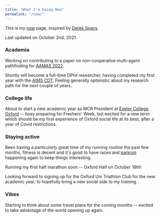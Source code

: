 ```yaml
---
title: "What I'm Doing Now"
permalink: "/now/"
---
```


This is my [now](https://nownownow.com/about) page, inspired by [Derek Sivers](https://sive.rs/now).

Last updated on October 2nd, 2021.


### Academia

Working on contributing to a paper on non-cooperative multi-agent pathfinding for [AAMAS 2022](https://aamas2022-conference.auckland.ac.nz/).

Shortly will become a full-time DPhil researcher, having completed my first year with the [AIMS CDT](https://aims.robots.ox.ac.uk/). Feeling generally optimistic about my research path for the next couple of years.

### College life

About to start a new academic year as MCR President at [Exeter College, Oxford](https://www.exeter.ox.ac.uk/) -- busy preparing for Freshers' Week, but excited for a new term which should be my first experience of Oxford social life at its best, after a year of Covid restrictions.

### Staying active

Been having a particularly great time of my running routine the past few months, fitness is decent and it's good to have races and [parkrun](https://www.parkrun.org.uk/) happening again to keep things interesting.

Running my first half marathon soon -- Oxford Half on October 18th!

Looking forward to signing up for the Oxford Uni Triathlon Club for the new academic year, to hopefully bring a new social side to my training.

### Vibes

Starting to think about some travel plans for the coming months -- excited to take advantage of the world opening up again. 

